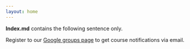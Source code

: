 ```yaml
---
layout: home
---
```


**Index.md** contains the following sentence only. 

Register to our [Google groups page](https://groups.google.com/forum/#!forum/gp-id) to get course notifications via email.
